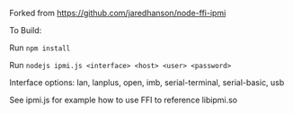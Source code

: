Forked from https://github.com/jaredhanson/node-ffi-ipmi

To Build:

Run ```npm install```

Run ```nodejs ipmi.js <interface> <host> <user> <password>```

Interface options: lan, lanplus, open, imb, serial-terminal, serial-basic, usb 

See ipmi.js for example how to use FFI to reference libipmi.so

